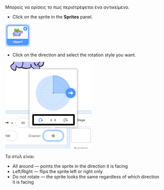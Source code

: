 Μπορείς να ορίσεις το πως περιστρέφεται ένα αντικείμενο.

- Click on the sprite in the **Sprites** panel.

![sprite highlighted](images/click-sprite.png)

- Click on the direction and select the rotation style you want.

![Διαφορετικό στυλ περιστροφής](images/rotation-style.png)

Τα στυλ είναι:

- All around — points the sprite in the direction it is facing
- Left/Right — flips the sprite left or right only
- Do not rotate — the sprite looks the same regardless of which direction it is facing